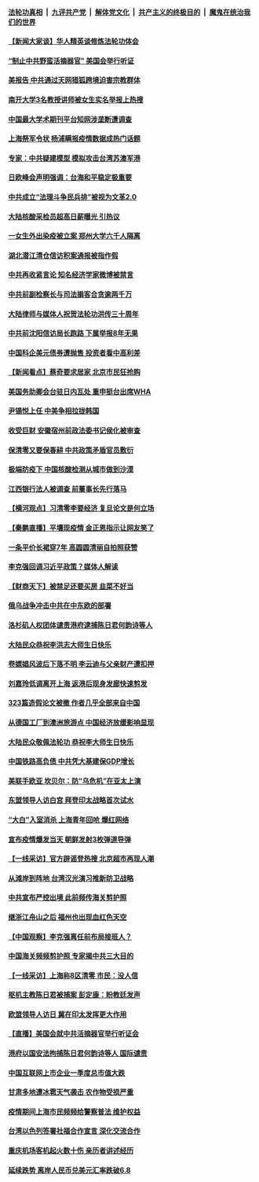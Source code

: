 ####  [法轮功真相](../../../../basic/blob/master/README.md?t=05132301) &nbsp;|&nbsp; [九评共产党](../../../../9ping.md/blob/master/README.md?t=05132301) &nbsp;|&nbsp; [解体党文化](../../../../jtdwh.md/blob/master/README.md?t=05132301)  &nbsp;|&nbsp; [共产主义的终极目的](../../../../gczydzjmd.md/blob/master/README.md?t=05132301) &nbsp;|&nbsp; [魔鬼在统治我们的世界](../../../../mgztzwmdsj.md/blob/master/README.md?t=05132301) 

#### [【新闻大家谈】华人精英谈修炼法轮功体会](../pages/nsc413/n13735765.md?t=05132301) 

#### [“制止中共野蛮活摘器官” 美国会举行听证](../pages/nsc413/n13735831.md?t=05132301) 

#### [美报告 中共通过天网猎狐跨境迫害宗教群体](../pages/nsc413/n13735743.md?t=05132301) 

#### [南开大学3名教授讲师被女生实名举报上热搜](../pages/nsc413/n13735702.md?t=05132301) 

#### [中国最大学术期刊平台知网涉垄断遭调查](../pages/nsc413/n13735700.md?t=05132301) 

#### [上海祭军令状 杨浦瞒报疫情数据成热门话题](../pages/nsc413/n13735363.md?t=05132301) 

#### [专家：中共疑建模型 模拟攻击台湾苏澳军港](../pages/nsc413/n13735356.md?t=05132301) 

#### [日欧峰会声明强调：台海和平稳定极重要](../pages/nsc413/n13735281.md?t=05132301) 

#### [中共成立“法理斗争民兵排”被视为文革2.0](../pages/nsc413/n13735380.md?t=05132301) 

#### [大陆核酸采检员超高日薪曝光 引热议](../pages/nsc413/n13735286.md?t=05132301) 

#### [一女生外出染疫被立案 郑州大学六千人隔离](../pages/nsc413/n13735283.md?t=05132301) 

#### [湖北潜江清仓信访积案通报被指作假](../pages/nsc413/n13735260.md?t=05132301) 

#### [中共再收紧言论 知名经济学家微博被禁言](../pages/nsc413/n13735194.md?t=05132301) 

#### [中共前副检察长与司法掮客合贪逾两千万](../pages/nsc413/n13735043.md?t=05132301) 

#### [大陆律师与媒体人祝贺法轮功洪传三十周年](../pages/nsc413/n13735062.md?t=05132301) 

#### [中共前沈阳信访局长跑路 下属举报8年无果](../pages/nsc413/n13734994.md?t=05132301) 

#### [中国科企美元债券遭抛售 投资者看中高利差](../pages/nsc413/n13735182.md?t=05132301) 

#### [【新闻看点】蔡奇要求居家 北京市民狂抢购](../pages/nsc413/n13734674.md?t=05132301) 


#### [美国务助卿会台驻日内瓦处 重申挺台出席WHA](../pages/nsc413/n13735034.md?t=05132301) 

#### [尹锡悦上任 中美争相拉拢韩国](../pages/nsc413/n13735045.md?t=05132301) 

#### [收受巨财 安徽宿州前政法委书记侯化被审查](../pages/nsc413/n13735028.md?t=05132301) 

#### [保清零又要保春耕 中共政策矛盾官员敷衍](../pages/nsc413/n13735030.md?t=05132301) 

#### [极端防疫下 中国核酸检测从城市做到沙漠](../pages/nsc413/n13734893.md?t=05132301) 

#### [江西银行法人被调查 前董事长先行落马](../pages/nsc413/n13735005.md?t=05132301) 

#### [【横河观点】习清零李要经济 复旦论文是何立场](../pages/nsc413/n13734952.md?t=05132301) 

#### [【秦鹏直播】平壤现疫情 金正恩指示让网友笑了](../pages/nsc413/n13734948.md?t=05132301) 

#### [一条平价长裙穿7年 高圆圆清丽自拍照获赞](../pages/nsc413/n13734895.md?t=05132301) 

#### [李克强回调习近平政策？媒体人解读](../pages/nsc413/n13734863.md?t=05132301) 

#### [【财商天下】被禁足还要买房 韭菜不好当](../pages/nsc413/n13734833.md?t=05132301) 

#### [俄乌战争冲击中共在中东欧的部署](../pages/nsc413/n13734903.md?t=05132301) 

#### [洛杉矶人权团体谴责港府逮捕陈日君何韵诗等人](../pages/nsc413/n13734767.md?t=05132301) 

#### [大陆民众恭祝李洪志大师生日快乐](../pages/nsc413/n13734810.md?t=05132301) 

#### [卷嫖娼风波后下落不明 李云迪与父亲财产遭扣押](../pages/nsc413/n13734803.md?t=05132301) 

#### [刘嘉玲低调离开上海 返港后现身发廊快速剪发](../pages/nsc413/n13734744.md?t=05132301) 

#### [323篇造假论文被撤 作者几乎全部来自中国](../pages/nsc413/n13734985.md?t=05132301) 

#### [从德国工厂到澳洲旅游点 中国经济放缓影响显现](../pages/nsc413/n13734773.md?t=05132301) 

#### [大陆民众敬佩法轮功 恭祝李大师生日快乐](../pages/nsc413/n13734669.md?t=05132301) 

#### [中国铁路高负债 中共凭大基建保GDP增长](../pages/nsc413/n13734868.md?t=05132301) 

#### [美联手欧亚 坎贝尔：防“乌危机”在亚太上演](../pages/nsc413/n13734715.md?t=05132301) 

#### [东盟领导人访白宫 拜登印太战略首次试水](../pages/nsc413/n13734738.md?t=05132301) 

#### [“大白”入室消杀 上海青年回呛 爆红网络](../pages/nsc413/n13734703.md?t=05132301) 

#### [宣布疫情爆发当天 朝鲜发射3枚弹道导弹](../pages/nsc413/n13734727.md?t=05132301) 

#### [【一线采访】官方辟谣登热搜 北京超市再现人潮](../pages/nsc413/n13734311.md?t=05132301) 

#### [从滩岸到阵地 台湾汉光演习推新防卫战略](../pages/nsc413/n13734395.md?t=05132301) 

#### [中共宣布严控出境 此前频传海关剪护照](../pages/nsc413/n13734351.md?t=05132301) 

#### [继浙江舟山之后 福州也出现血红色天空](../pages/nsc413/n13734275.md?t=05132301) 

#### [【中国观察】李克强离任前布局接班人？](../pages/nsc413/n13734472.md?t=05132301) 

#### [中国海关频频剪护照 专家揭中共三大目的](../pages/nsc413/n13734312.md?t=05132301) 

#### [【一线采访】上海称8区清零 市民：没人信](../pages/nsc413/n13734326.md?t=05132301) 

#### [枢机主教陈日君被捕案 彭定康：盼教廷发声](../pages/nsc413/n13734545.md?t=05132301) 

#### [欧盟领导人访日 冀在印太发挥更大作用](../pages/nsc413/n13734376.md?t=05132301) 

#### [【直播】美国会就中共活摘器官举行听证会](../pages/nsc413/n13732843.md?t=05132301) 

#### [港府以国安法拘捕陈日君何韵诗等人 国际谴责](../pages/nsc413/n13734434.md?t=05132301) 

#### [中国互联网上市企业一季度总市值大跌](../pages/nsc413/n13734337.md?t=05132301) 

#### [甘肃多地遭冰雹天气袭击 农作物受损严重](../pages/nsc413/n13734304.md?t=05132301) 

#### [疫情期间上海市民频频给警察普法 维护权益](../pages/nsc413/n13734139.md?t=05132301) 

#### [台湾以色列签署社福合作宣言 深化交流合作](../pages/nsc413/n13734321.md?t=05132301) 

#### [重庆机场客机起火数十伤 亲历者讲述经历](../pages/nsc413/n13733889.md?t=05132301) 

#### [延续跌势 离岸人民币兑美元汇率跌破6.8](../pages/nsc413/n13734230.md?t=05132301) 

